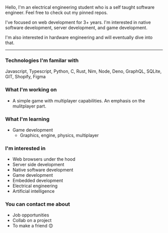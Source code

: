 Hello, I'm an electrical engineering student who is a self taught software engineer. Feel free to check out my pinned repos.

I've focused on web development for 3+ years. I'm interested in native software development, server development, and game development.

I'm also interested in hardware engineering and will eventually dive into that.

---

### Technologies I'm familar with
Javascript, Typescript, Python, C, Rust, Nim, Node, Deno, GraphQL, SQLite, GIT, Shopify, Figma

### What I'm working on
- A simple game with multiplayer capabilities. An emphasis on the mulitplayer part.

### What I'm learning
- Game development
  - Graphics, engine, physics, multiplayer

### I'm interested in
- Web browsers under the hood
- Server side development
- Native software development
- Game development
- Embedded development
- Electrical engineering
- Artificial intelligence

### You can contact me about
- Job opportunities
- Collab on a project
- To make a friend 😊
